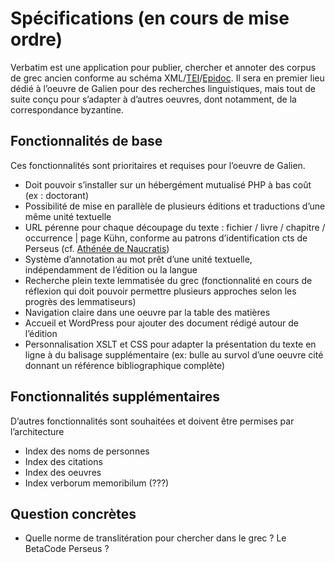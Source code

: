 # Spécifications (en cours de mise ordre)

Verbatim est une application pour publier, chercher et annoter des corpus de grec ancien conforme au schéma XML/[TEI](https://tei-c.org/release/doc/tei-p5-doc/en/html/REF-ELEMENTS.html)/[Epidoc](http://epidoc.stoa.org/). Il sera en premier lieu dédié à l’oeuvre de Galien pour des recherches linguistiques, mais tout de suite conçu pour s’adapter à d’autres oeuvres, dont notamment, de la correspondance byzantine.

## Fonctionnalités de base

Ces fonctionnalités sont prioritaires et requises pour l’oeuvre de Galien.

* Doit pouvoir s’installer sur un hébergément mutualisé PHP à bas coût (ex : doctorant)
* Possibilité de mise en parallèle de plusieurs éditions et traductions d’une même unité textuelle 
* URL pérenne pour chaque découpage du texte : fichier / livre / chapitre / occurrence | page Kühn, conforme au patrons d’identification cts de Perseus (cf. [Athénée de Naucratis](https://digitalathenaeus.org/))
* Système d’annotation au mot prêt d’une unité textuelle, indépendamment de l’édition ou la langue
* Recherche plein texte lemmatisée du grec (fonctionnalité en cours de réflexion qui doit pouvoir permettre plusieurs approches selon les progrès des lemmatiseurs)
* Navigation claire dans une oeuvre par la table des matières
* Accueil et  WordPress pour ajouter des document rédigé autour de l’édition
* Personnalisation XSLT et CSS pour adapter la présentation du texte en ligne à du balisage supplémentaire (ex: bulle au survol d’une oeuvre cité donnant un référence bibliographique complète)

## Fonctionnalités supplémentaires

D’autres fonctionnalités sont souhaitées et doivent être permises par l’architecture

* Index des noms de personnes
* Index des citations
* Index des oeuvres
* Index verborum memoribilum (???)

## Question concrètes

* Quelle norme de translitération pour chercher dans le grec ? Le BetaCode Perseus ?
